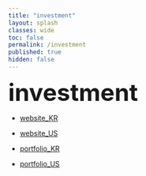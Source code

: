 ```yaml
---
title: "investment"
layout: splash
classes: wide
toc: false
permalink: /investment
published: true
hidden: false
---
```


<font size="7"> **investment** </font>


- [website_KR](/investment/website_KR)
- [website_US](/investment/website_US)


- [portfolio_KR](/investment/portfolio_KR)
- [portfolio_US](/investment/portfolio_US)
